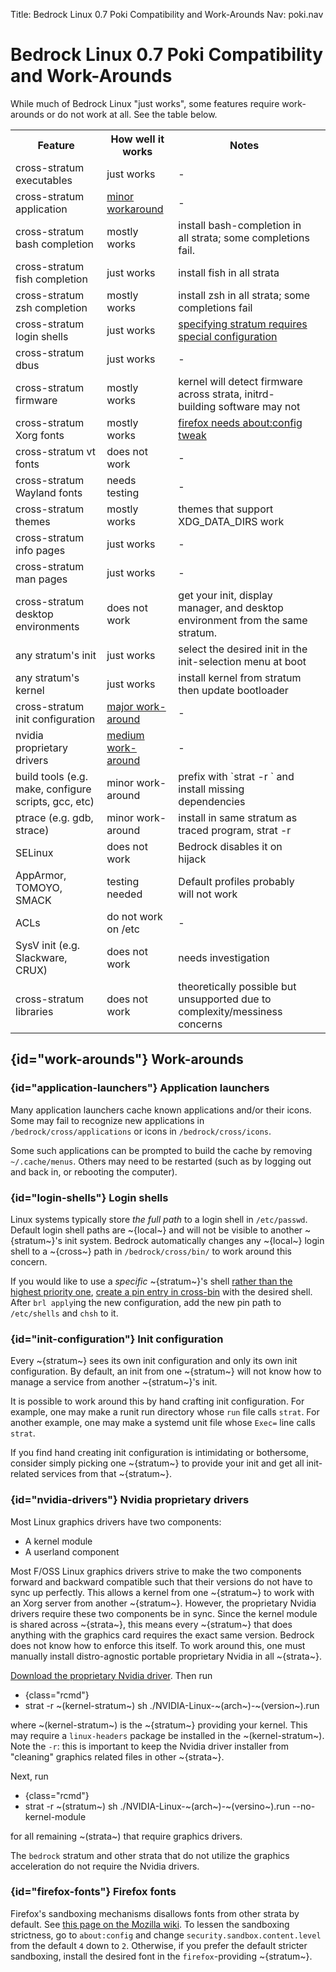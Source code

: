 Title: Bedrock Linux 0.7 Poki Compatibility and Work-Arounds
Nav: poki.nav

Bedrock Linux 0.7 Poki Compatibility and Work-Arounds
=====================================================

While much of Bedrock Linux "just works", some features require work-arounds or
do not work at all.  See the table below.

<table>
<tr>
<th>Feature</th>
<th>How well it works</th>
<th>Notes</th>
<td></td>
</tr>
<tr>
<td>cross-stratum executables</td>
<td>just works</td>
<td>-</td>
</tr>
<tr>
<td>cross-stratum application</td>
<td><a href="#application-launchers">minor workaround</a></td>
<td>-</td>
</tr>
<tr>
<td>cross-stratum bash completion</td>
<td>mostly works</td>
<td>install bash-completion in all strata; some completions fail.</td>
</tr>
<tr>
<td>cross-stratum fish completion</td>
<td>just works</td>
<td>install fish in all strata</td>
</tr>
<tr>
<td>cross-stratum zsh completion</td>
<td>mostly works</td>
<td>install zsh in all strata; some completions fail</td>
</tr>
</tr>
<td>cross-stratum login shells</td>
<td>just works</td>
<td><a href="#login-shells">specifying stratum requires special configuration</a></td>
</tr>
<tr>
<td>cross-stratum dbus</td>
<td>just works</td>
<td>-</td>
</tr>
<tr>
<td>cross-stratum firmware</td>
<td>mostly works</td>
<td>kernel will detect firmware across strata, initrd-building software may not</td>
</tr>
<tr>
<td>cross-stratum Xorg fonts</td>
<td>mostly works</td>
<td><a href="#firefox-fonts">firefox needs about:config tweak</a></td>
</tr>
<tr>
<td>cross-stratum vt fonts</td>
<td>does not work</td>
<td>-</td>
</tr>
<tr>
<td>cross-stratum Wayland fonts</td>
<td>needs testing</td>
<td>-</td>
</tr>
<tr>
<td>cross-stratum themes</td>
<td>mostly works</td>
<td>themes that support XDG_DATA_DIRS work</td>
</tr>
<tr>
<td>cross-stratum info pages</td>
<td>just works</td>
<td>-</td>
</tr>
<tr>
<td>cross-stratum man pages</td>
<td>just works</td>
<td>-</td>
</tr>
<tr>
<td>cross-stratum desktop environments</td>
<td>does not work</td>
<td>get your init, display manager, and desktop environment from the same stratum.</td>
</tr>
<td>any stratum's init</td>
<td>just works</td>
<td>select the desired init in the init-selection menu at boot</td>
</tr>
<tr>
<td>any stratum's kernel</td>
<td>just works</td>
<td>install kernel from stratum then update bootloader</td>
</tr>
<tr>
<td>cross-stratum init configuration</td>
<td><a href="#init-configuration">major work-around</a></td>
<td>-</td>
</tr>
<tr>
<td>nvidia proprietary drivers</td>
<td><a href="#nvidia-drivers">medium work-around</a></td>
<td>-</td>
</tr>
<tr>
<td>build tools (e.g. make, configure scripts, gcc, etc)</td>
<td>minor work-around</td>
<td>prefix with `strat -r <stratum>` and install missing dependencies</td>
</tr>
<tr>
<td>ptrace (e.g. gdb, strace)</td>
<td>minor work-around</td>
<td>install in same stratum as traced program, strat -r</td>
</tr>
<tr>
<td>SELinux</td>
<td>does not work</td>
<td>Bedrock disables it on hijack</td>
</tr>
<tr>
<td>AppArmor, TOMOYO, SMACK</td>
<td>testing needed</td>
<td>Default profiles probably will not work</td>
</tr>
<tr>
<td>ACLs</td>
<td>do not work on /etc</td>
<td>-</td>
</tr>
<tr>
<td>SysV init (e.g. Slackware, CRUX)</td>
<td>does not work</td>
<td>needs investigation</td>
</tr>
<tr>
<td>cross-stratum libraries</td>
<td>does not work</td>
<td>theoretically possible but unsupported due to complexity/messiness concerns</td>
</tr>
</table>

## {id="work-arounds"} Work-arounds

### {id="application-launchers"} Application launchers

Many application launchers cache known applications and/or their icons.  Some may fail to recognize new applications in `/bedrock/cross/applications` or icons in `/bedrock/cross/icons`.

Some such applications can be prompted to build the cache by removing `~/.cache/menus`.  Others may need to be restarted (such as by logging out and back in, or rebooting the computer).

### {id="login-shells"} Login shells

Linux systems typically store *the full path* to a login shell in `/etc/passwd`.  Default login shell paths are ~{local~} and will not be visible to another ~{stratum~}'s init system.  Bedrock automatically changes any ~{local~} login shell to a ~{cross~} path in `/bedrock/cross/bin/` to work around this concern.

If you would like to use a *specific* ~{stratum~}'s shell [rather than the highest priority one](configuration.html#cross-priority), [create a pin entry in cross-bin](workflows.html#pinning) with the desired shell.  After `brl apply`ing the new configuration, add the new pin path to `/etc/shells` and `chsh` to it.

### {id="init-configuration"} Init configuration

Every ~{stratum~} sees its own init configuration and only its own init configuration.  By default, an init from one ~{stratum~} will not know how to manage a service from another ~{stratum~}'s init.

It is possible to work around this by hand crafting init configuration.  For example, one may make a runit run directory whose `run` file calls `strat`.  For another example, one may make a systemd unit file whose `Exec=` line calls `strat`.

If you find hand creating init configuration is intimidating or bothersome, consider simply picking one ~{stratum~} to provide your init and get all init-related services from that ~{stratum~}.

### {id="nvidia-drivers"} Nvidia proprietary drivers

Most Linux graphics drivers have two components:

- A kernel module
- A userland component

Most F/OSS Linux graphics drivers strive to make the two components forward and backward compatible such that their versions do not have to sync up perfectly.  This allows a kernel from one ~{stratum~} to work with an Xorg server from another ~{stratum~}.  However, the proprietary Nvidia drivers require these two components be in sync.  Since the kernel module is shared across ~{strata~}, this means every ~{stratum~} that does anything with the graphics card requires the exact same version.  Bedrock does not know how to enforce this itself.  To work around this, one must manually install distro-agnostic portable proprietary Nvidia in all ~{strata~}.

[Download the proprietary Nvidia driver](https://www.nvidia.com/object/unix.html).  Then run

- {class="rcmd"}
- strat -r ~(kernel-stratum~) sh ./NVIDIA-Linux-~(arch~)-~(version~).run

where ~(kernel-stratum~) is the ~{stratum~} providing your kernel.  This may require a `linux-headers` package be installed in the ~(kernel-stratum~).  Note the `-r`: this is important to keep the Nvidia driver installer from "cleaning" graphics related files in other ~{strata~}.

Next, run

- {class="rcmd"}
- strat -r ~(stratum~) sh ./NVIDIA-Linux-~(arch~)-~(versino~).run --no-kernel-module

for all remaining ~(strata~) that require graphics drivers.

The `bedrock` stratum and other strata that do not utilize the graphics acceleration do not require the Nvidia drivers.

### {id="firefox-fonts"} Firefox fonts

Firefox's sandboxing mechanisms disallows fonts from other strata by default.  See [this page on the Mozilla wiki](https://wiki.mozilla.org/Security/Sandbox).  To lessen the sandboxing strictness, go to `about:config` and change `security.sandbox.content.level` from the default `4` down to `2`.  Otherwise, if you prefer the default stricter sandboxing, install the desired font in the `firefox`-providing ~{stratum~}.

